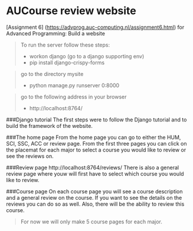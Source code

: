# AUCourse review website

[Assignment 6] (https://advprog.auc-computing.nl/assignment6.html) for Advanced Programming: Build a website

> To run the server follow these steps:
>   - workon django (go to a django supporting env)
>   - pip install django-crispy-forms

> go to the directory mysite
>   - python manage.py runserver 0:8000

> go to the following address in your browser
>   - http://localhost:8764/


###Django tutorial
The first steps were to follow the Django tutorial and to build the framework of the website.

###The home page
From the home page you can go to either the HUM, SCI, SSC, ACC or review page. From the first three pages you can click on the placemat for each major to select a course you would like to review or see the reviews on.

###Review page http://localhost:8764/reviews/
There is also a general review page where youw will first have to select which course you would like to review.

###Course page 
On each course page you will see a course description and a general review on the course. If you want to see the details on the reviews you can do so as well.  Also, there will be the ability to review this course.

> For now we will only make 5 course pages for each major.

